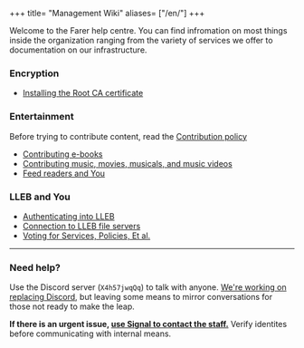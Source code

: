 +++
title= "Management Wiki"
aliases= ["/en/"]
+++

Welcome to the Farer help centre. You can find infromation on most things inside the organization ranging from the variety of services we offer to documentation on our infrastructure.

### Encryption
- [Installing the Root CA certificate](@/encryption/install_root_ca.md)

### Entertainment
Before trying to contribute content, read the [Contribution policy](@/farer-and-you/contribution_policy.md)
- [Contributing e-books](@/entertainment/contribute_opds.md)
- [Contributing music, movies, musicals, and music videos](@/entertainment/contribute_plex.md)
- [Feed readers and You](@/entertainment/feed_readers.md)

### LLEB and You
- [Authenticating into LLEB](@/farer-and-you/authentication.md)
- [Connection to LLEB file servers](@/farer-and-you/remote.md)
- [Voting for Services, Policies, Et al.](@/farer-and-you/voting.md)

---

### Need help?
Use the Discord server (`X4h57jwqQq`) to talk with anyone. [We're working on replacing Discord,](https://github.com/LLEB-ME/wiki/issues/4) but leaving some means to mirror conversations for those not ready to make the leap.

**If there is an urgent issue, [use Signal to contact the staff.](https://signal.group/#CjQKIB4aklX7oIdMxAQGz5k01VjSn0q72AbkSBOWPlYP9ipUEhAg14RS_NU5lSVarHEL58XF)** Verify identites before communicating with internal means.